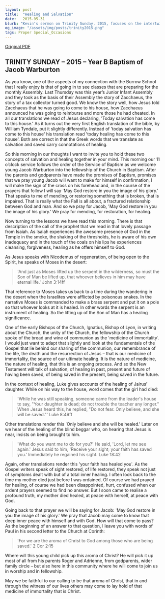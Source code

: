 ```yaml
---
layout: post
title:  "Healing and Salvation"
date:   2015-05-31
blurb: "Kevin's sermon on Trinity Sunday, 2015, focuses on the intertwined concepts of healing and salvation, as exemplified in the story of Zacchaeus and the baptism of Jacob Warburton. He draws parallels between biblical stories of healing and the ongoing process of spiritual restoration, emphasizing the role of the community in nurturing faith and embodying the 'aroma of Christ'."
og_image: "/assets/img/posts/trinity2015.png"
tags: Proper Special_Occasions
---
```

[Original PDF](/assets/pdf/trinity2015.pdf)    
## TRINITY SUNDAY – 2015 – Year B Baptism of Jacob Warburton

As you know, one of the aspects of my connection with the Burrow School that I really enjoy is that of going in to see classes that are preparing for the monthly Assembly. Last Thursday was this year’s Junior Infant Assembly and they took as the basis of their Assembly the story of Zacchaeus, the story of a tax collector turned good. We know the story well, how Jesus told Zacchaeus that he was going to come to his house, how Zacchaeus announced he was going to reimburse and more those he had cheated. In all our translations we read of Jesus declaring, 'Today salvation has come to this house.' As it turns out the very first English translation of the bible, by William Tyndale, put it slightly differently. Instead of 'today salvation has come to this house' his translation read 'today healing has come to this house'. Both are correct in that the Greek words that we translate as salvation and saved carry connotations of healing.

So this morning in our thoughts I want to invite you to hold these two concepts of salvation and healing together in your mind. This morning our 11 o’clock service follows the order of the Service of Baptism as we welcome young Jacob Warburton into the fellowship of the Church in Baptism. After the parents and godparents have made the promises of Baptism, promises that we pray young Jacob will want to make for himself in confirmation, I will make the sign of the cross on his forehead and, in the course of the prayers that follow I will say 'May God restore in you the image of his glory.' That speaks to me of mending, or restoring something that is broken, that is impaired. That is really what the Fall is all about, a fractured relationship between God and man. And so we pray for Jacob, 'May God restore in you the image of his glory.' We pray for mending, for restoration, for healing.

Now turning to the lessons we have read this morning. There is that description of the call of the prophet that we read in that lovely passage from Isaiah. As Isaiah experiences the awesome presence of God in the Temple in the smoke, the shaking of the thresholds, he is aware of his own inadequacy and in the touch of the coals on his lips he experiences cleansing, forgiveness, healing as he offers himself to God.

As Jesus speaks with Nicodemus of regeneration, of being open to the Spirit, he speaks of Moses in the desert:
> 'And just as Moses lifted up the serpent in the wilderness, so must the Son of Man be lifted up, that whoever believes in him may have eternal life.' John 3:14ff

That reference to Moses takes us back to a time during the wandering in the desert when the Israelites were afflicted by poisonous snakes. In the narrative Moses is commanded to make a brass serpent and put it on a pole so that whoever looks at it is healed. In other words the serpent is an instrument of healing. So the lifting up of the Son of Man has a healing significance.

One of the early Bishops of the Church, Ignatius, Bishop of Lyon, in writing about the Church, the unity of the Church, the fellowship of the Church spoke of the bread and wine of communion as the 'medicine of immortality'. I would just want to adapt that slightly and look at the fundamentals of the Gospel that lie behind our sharing of the communion, our remembrance of the life, the death and the resurrection of Jesus – that is our medicine of immortality, the source of our ultimate healing. It is the nature of medicine, the nature of healing, that this is an ongoing process. And so the New Testament will talk of salvation, of healing in past, present and future of having been saved, of being saved in the present, being saved in the future.

In the context of healing, Luke gives accounts of the healing of Jairus’ daughter. While on his way to the house, word comes that the girl had died:
> 'While he was still speaking, someone came from the leader's house to say, "Your daughter is dead; do not trouble the teacher any longer." When Jesus heard this, he replied, "Do not fear. Only believe, and she will be saved."' Luke 8:49ff

Other translations render this 'Only believe and she will be healed.' Later on we hear of the healing of the blind beggar who, on hearing that Jesus is near, insists on being brought to him.
> 'What do you want me to do for you?' He said, 'Lord, let me see again.' Jesus said to him, 'Receive your sight; your faith has saved you.' Immediately he regained his sight. Luke 18:42

Again, other translations render this 'your faith has healed you'. As the Gospel writers speak of sight restored, of life restored, they speak not just of symptoms dealt with but of a total inner healing. I often look back to the time my mother died just before I was ordained. Of course we had prayed for healing, of course we had been disappointed, hurt, confused when our ardent prayers seemed to find no answer. But I soon came to realise a profound truth, my mother died healed, at peace with herself, at peace with God.

Going back to that prayer we will be saying for Jacob: 'May God restore in you the image of his glory.' We pray that Jacob may come to know that deep inner peace with himself and with God. How will that come to pass? As the beginning of an answer to that question, I leave you with words of Paul in his second letter to the Church at Corinth:
> 'For we are the aroma of Christ to God among those who are being saved.' 2 Cor 2:15

Where will this young child pick up this aroma of Christ? He will pick it up most of all from his parents Roger and Adrienne, from godparents, wider family circle – but also here in this community where he will come to join us in worship and in fellowship.

May we be faithful to our calling to be that aroma of Christ, that in and through the witness of our lives others may come to lay hold of that medicine of immortality that is Christ.
